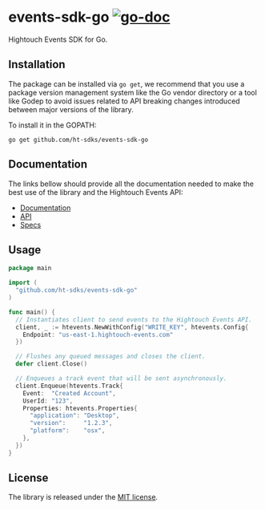# events-sdk-go [![go-doc](https://godoc.org/github.com/ht-sdks/events-sdk-go?status.svg)](https://godoc.org/github.com/ht-sdks/events-sdk-go)

Hightouch Events SDK for Go.

## Installation

The package can be installed via `go get`, we recommend that you use a
package version management system like the Go vendor directory or a tool like
Godep to avoid issues related to API breaking changes introduced between major
versions of the library.

To install it in the GOPATH:
```
go get github.com/ht-sdks/events-sdk-go
```

## Documentation

The links bellow should provide all the documentation needed to make the best
use of the library and the Hightouch Events API:

- [Documentation](https://hightouch.com/docs/events/sdks/go)
- [API](https://hightouch.com/docs/events/sdks/http)
- [Specs](https://hightouch.com/docs/events/event-spec)

## Usage

```go
package main

import (
  "github.com/ht-sdks/events-sdk-go"
)

func main() {
  // Instantiates client to send events to the Hightouch Events API.
  client, _ := htevents.NewWithConfig("WRITE_KEY", htevents.Config{
    Endpoint: "us-east-1.hightouch-events.com"
  })

  // Flushes any queued messages and closes the client.
  defer client.Close()

  // Enqueues a track event that will be sent asynchronously.
  client.Enqueue(htevents.Track{
    Event:  "Created Account",
    UserId: "123",
    Properties: htevents.Properties{
      "application": "Desktop",
      "version":     "1.2.3",
      "platform":    "osx",
    },
  })
}
```

## License

The library is released under the [MIT license](LICENSE).
